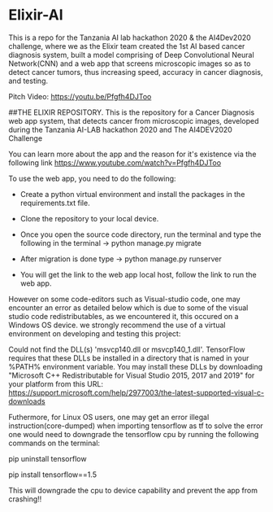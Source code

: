 # Elixir-AI



This is a repo for the Tanzania AI lab hackathon 2020 & the AI4Dev2020 challenge, where we as the Elixir team created the 1st AI based cancer diagnosis system, built a model comprising of Deep Convolutional Neural Network(CNN) and a web app that screens microscopic images so as to detect cancer tumors, thus increasing speed, accuracy in cancer diagnosis, and testing.

Pitch Video: https://youtu.be/Pfgfh4DJToo

##THE ELIXIR REPOSITORY.
This is the repository for a Cancer Diagnosis web app system, that detects cancer from microscopic images, developed during the Tanzania AI-LAB hackathon 2020 and The AI4DEV2020 Challenge

You can learn more about the app and the reason for it's existence via the following link https://www.youtube.com/watch?v=Pfgfh4DJToo

To use the web app, you need to do the following:

- Create a python virtual environment and install the packages in the requirements.txt file.

- Clone the repository to your local device.

- Once you open the source code directory, run the terminal and type the following in the terminal -> python manage.py migrate

- After migration is done type -> python manage.py runserver

- You will get the link to the web app local host, follow the link to run the web app.

However on some code-editors such as Visual-studio code, one may encounter an error as detailed below which is due to some of the visual studio code redistributables, as we encountered it, this occured on a Windows OS device. we strongly recommend the use of a virtual environment on developing and testing this project:

Could not find the DLL(s) 'msvcp140.dll or msvcp140_1.dll'. TensorFlow requires that these DLLs be installed in a directory that is named in your %PATH% environment variable. You may install these DLLs by downloading "Microsoft C++ Redistributable for Visual Studio 2015, 2017 and 2019" for your platform from this URL: https://support.microsoft.com/help/2977003/the-latest-supported-visual-c-downloads

Futhermore, for Linux OS users, one may get an error illegal instruction(core-dumped) when importing tensorflow as tf to solve the error one would need to downgrade the tensorflow cpu by running the following commands on the terminal:

pip uninstall tensorflow

pip install tensorflow==1.5

This will downgrade the cpu to device capability and prevent the app from crashing!!
